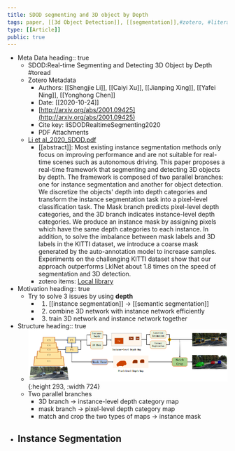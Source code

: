 ```yaml
---
title: SDOD segmenting and 3D object by Depth
tags: paper, [[3d Object Detection]], [[segmentation]],#zotero, #literature-notes, #reference
type: [[Article]]
public: true
---
```


- Meta Data
  heading:: true
	- SDOD:Real-time Segmenting and Detecting 3D Object by Depth #toread
	- Zotero Metadata
		- Authors: [[Shengjie Li]], [[Caiyi Xu]], [[Jianping Xing]], [[Yafei Ning]], [[Yonghong Chen]]
		- Date: [[2020-10-24]]
		- [http://arxiv.org/abs/2001.09425](http://arxiv.org/abs/2001.09425)
		- Cite key: liSDODRealtimeSegmenting2020
		- PDF Attachments
	- [Li et al_2020_SDOD.pdf](zotero://open-pdf/library/items/2B246AUW)
		- [[abstract]]:
		  Most existing instance segmentation methods only focus on improving performance and are not suitable for real-time scenes such as autonomous driving. This paper proposes a real-time framework that segmenting and detecting 3D objects by depth. The framework is composed of two parallel branches: one for instance segmentation and another for object detection. We discretize the objects' depth into depth categories and transform the instance segmentation task into a pixel-level classification task. The Mask branch predicts pixel-level depth categories, and the 3D branch indicates instance-level depth categories. We produce an instance mask by assigning pixels which have the same depth categories to each instance. In addition, to solve the imbalance between mask labels and 3D labels in the KITTI dataset, we introduce a coarse mask generated by the auto-annotation model to increase samples. Experiments on the challenging KITTI dataset show that our approach outperforms LklNet about 1.8 times on the speed of segmentation and 3D detection.
		- zotero items: [Local library](zotero://select/items/1_9K7KARH6)
- Motivation
  heading:: true
	- Try to solve 3 issues by using **depth**
		- 1) [[instance segmentation]] -> [[semantic segmentation]]
		- 2) combine 3D network with instance network efficiently
		- 3) train 3D network and instance network together
- Structure
  heading:: true
	- ![image.png](/assets/pages_sdod_segmenting_and_3d_object_by_depth_1611562152144_0.png){:height 293, :width 724}
	- Two parallel branches
		- 3D branch -> instance-level depth category map
		- mask branch -> pixel-level depth category map
		- match and crop the two types of maps -> instance mask
- Instance Segmentation
	-